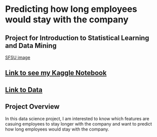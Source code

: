 # Predicting how long employees would stay with the company
## Project for Introduction to Statistical Learning and Data Mining

[SFSU image](https://github.com/PyiThan/employee_Data_Analysis_in_R/blob/main/images/sfsu.jpeg)

## [Link to see my Kaggle Notebook](https://www.kaggle.com/code/pyithan/predicting-how-long-employees-would-stay)

## [Link to Data](https://www.kaggle.com/datasets/jacksonchou/hr-data-for-analytics)

## Project Overview

In this data science project, I am interested to know which features are casuing employees to stay longer with the company and want to predict how long employees would stay with the company.

